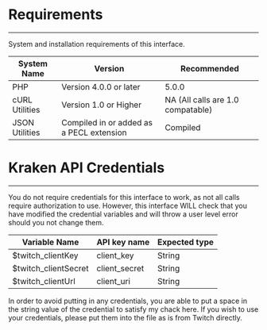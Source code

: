 # Requirements  

***  

System and installation requirements of this interface.  

| System Name | Version | Recommended |
| ---- | -------------- | ----------- |
| PHP | Version 4.0.0 or later | 5.0.0 |
| cURL Utilities | Version 1.0 or Higher | NA (All calls are 1.0 compatable) |
| JSON Utilities | Compiled in or added as a PECL extension | Compiled | 

# Kraken API Credentials 

*** 

You do not require credentials for this interface to work, as not all calls require authorization to use.  However, this interface WILL check that you have modified the credential variables and will throw a user level error should you not change them.  

| Variable Name | API key name | Expected type |
| ---- | --------------------- | ------------- |
| $twitch_clientKey | client_key | String |
| $twitch_clientSecret | client_secret | String| 
| $twitch_clientUrl | client_uri | String |

In order to avoid putting in any credentials, you are able to put a space in the string value of the credential to satisfy my chack here.  If you wish to use your credentials, please put them into the file as is from Twitch directly.